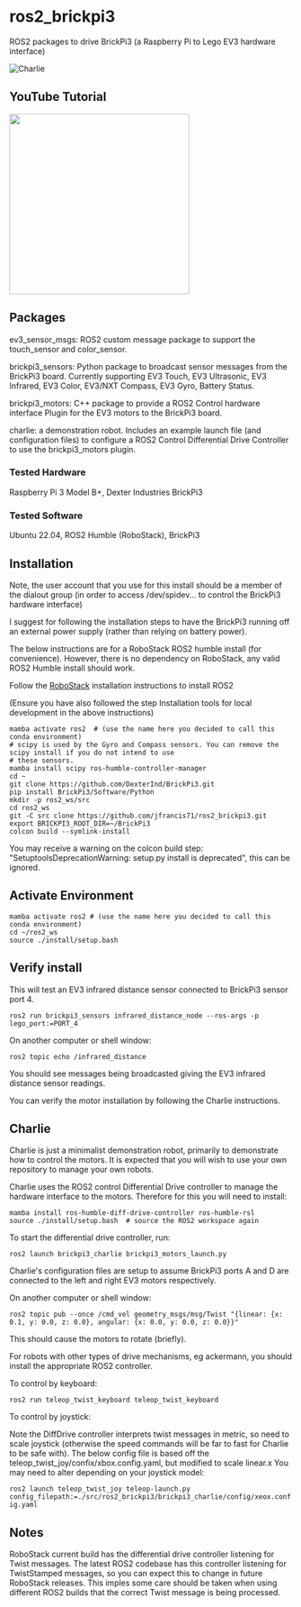 # ros2_brickpi3
ROS2 packages to drive BrickPi3 (a Raspberry Pi to Lego EV3 hardware interface)

![Charlie](https://drive.google.com/uc?id=1HpBjWU5ElbmEphY0IHUyzJGjYCNfd94t&export=download)


## YouTube Tutorial
<a href="https://www.youtube.com/watch?v=NZwhyERJVbY">
    <img src="https://img.youtube.com/vi/NZwhyERJVbY/0.jpg" height=320>
</a>

## Packages

ev3_sensor_msgs: ROS2 custom message package to support the touch_sensor and color_sensor.

brickpi3_sensors: Python package to broadcast sensor messages from the BrickPi3 board. Currently supporting EV3 Touch, EV3 Ultrasonic, EV3 Infrared, EV3 Color, EV3/NXT Compass, EV3 Gyro, Battery Status.

brickpi3_motors: C++ package to provide a ROS2 Control hardware interface Plugin for the EV3 motors to the BrickPi3 board.

charlie: a demonstration robot. Includes an example launch file (and configuration files) to configure a ROS2 Control Differential Drive Controller to use the brickpi3_motors plugin.

### Tested Hardware

Raspberry Pi 3 Model B+, Dexter Industries BrickPi3

### Tested Software

Ubuntu 22.04, ROS2 Humble (RoboStack), BrickPi3

## Installation

Note, the user account that you use for this install should be a member of the dialout group (in order to access /dev/spidev... to control the BrickPi3 hardware interface)

I suggest for following the installation steps to have the BrickPi3 running off an external power supply (rather than relying on battery power).

The below instructions are for a RoboStack ROS2 humble install (for convenience). However, there is no dependency on RoboStack, any valid ROS2 Humble install should work.

Follow the [RoboStack](https://robostack.github.io/GettingStarted.html) installation instructions to install ROS2

(Ensure you have also followed the step Installation tools for local development in the above instructions)

```
mamba activate ros2  # (use the name here you decided to call this conda environment)
# scipy is used by the Gyro and Compass sensors. You can remove the scipy install if you do not intend to use
# these sensors.
mamba install scipy ros-humble-controller-manager
cd ~
git clone https://github.com/DexterInd/BrickPi3.git
pip install BrickPi3/Software/Python
mkdir -p ros2_ws/src
cd ros2_ws
git -C src clone https://github.com/jfrancis71/ros2_brickpi3.git
export BRICKPI3_ROOT_DIR=~/BrickPi3
colcon build --symlink-install
```
You may receive a warning on the colcon build step: "SetuptoolsDeprecationWarning: setup.py install is deprecated", this can be ignored.


## Activate Environment

```
mamba activate ros2 # (use the name here you decided to call this conda environment)
cd ~/ros2_ws
source ./install/setup.bash
```

## Verify install

This will test an EV3 infrared distance sensor connected to BrickPi3 sensor port 4.
```
ros2 run brickpi3_sensors infrared_distance_node --ros-args -p lego_port:=PORT_4
```
On another computer or shell window:
```
ros2 topic echo /infrared_distance
```
You should see messages being broadcasted giving the EV3 infrared distance sensor readings.

You can verify the motor installation by following the Charlie instructions.

## Charlie

Charlie is just a minimalist demonstration robot, primarily to demonstrate how to control the motors.
It is expected that you will wish to use your own repository to manage your own robots.

Charlie uses the ROS2 control Differential Drive controller to manage the hardware interface to the motors.
Therefore for this you will need to install:

```
mamba install ros-humble-diff-drive-controller ros-humble-rsl
source ./install/setup.bash  # source the ROS2 workspace again
```

To start the differential drive controller, run:
```
ros2 launch brickpi3_charlie brickpi3_motors_launch.py
```
Charlie's configuration files are setup to assume BrickPi3 ports A and D are connected to the left and right EV3 motors respectively.

On another computer or shell window:
```
ros2 topic pub --once /cmd_vel geometry_msgs/msg/Twist "{linear: {x: 0.1, y: 0.0, z: 0.0}, angular: {x: 0.0, y: 0.0, z: 0.0}}"
```
This should cause the motors to rotate (briefly).

For robots with other types of drive mechanisms, eg ackermann, you should install the appropriate ROS2 controller.

To control by keyboard:

```ros2 run teleop_twist_keyboard teleop_twist_keyboard```

To control by joystick:

Note the DiffDrive controller interprets twist messages in metric, so need to scale joystick (otherwise the speed commands will be far to fast for Charlie to be safe with). The below config file is based off the teleop_twist_joy/confix/xbox.config.yaml, but modified to scale linear.x
You may need to alter depending on your joystick model:

```ros2 launch teleop_twist_joy teleop-launch.py config_filepath:=./src/ros2_brickpi3/brickpi3_charlie/config/xeox.config.yaml```

## Notes

RoboStack current build has the differential drive controller listening for Twist messages. The latest ROS2 codebase has this controller listening for TwistStamped messages, so you can expect this to change in future RoboStack releases. This imples some care should be taken when using different ROS2 builds that the correct Twist message is being processed.

